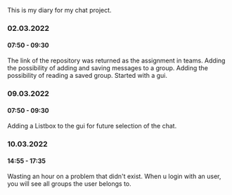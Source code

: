 This is my diary for my chat project.

### 02.03.2022
#### 07:50 - 09:30

The link of the repository was returned as the assignment in teams.
Adding the possibility of adding and saving messages to a group.
Adding the possibility of reading a saved group.
Started with a gui.

### 09.03.2022
#### 07:50 - 09:30

Adding a Listbox to the gui for future selection of the chat.

### 10.03.2022
#### 14:55 - 17:35

Wasting an hour on a problem that didn't exist.
When u login with an user, you will see all groups the user belongs to.
